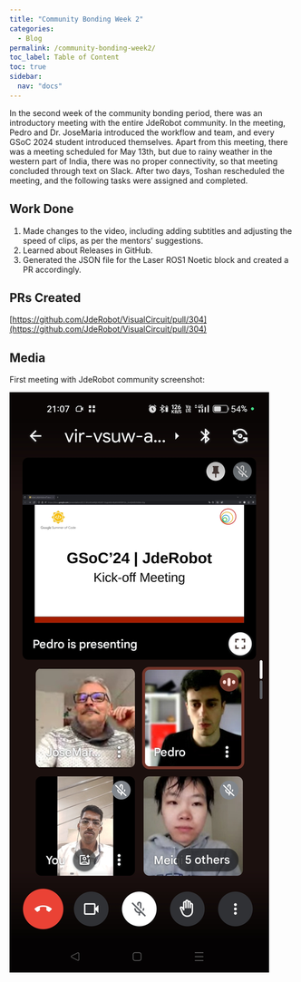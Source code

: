```yaml
---
title: "Community Bonding Week 2"
categories:
  - Blog
permalink: /community-bonding-week2/
toc_label: Table of Content
toc: true
sidebar:
  nav: "docs"
---
```


In the second week of the community bonding period, there was an introductory meeting with the entire JdeRobot community. In the meeting, Pedro and Dr. JoseMaria introduced the workflow and team, and every GSoC 2024 student introduced themselves. Apart from this meeting, there was a meeting scheduled for May 13th, but due to rainy weather in the western part of India, there was no proper connectivity, so that meeting concluded through text on Slack. After two days, Toshan rescheduled the meeting, and the following tasks were assigned and completed.

## Work Done
1. Made changes to the video, including adding subtitles and adjusting the speed of clips, as per the mentors' suggestions.
2. Learned about Releases in GitHub.
3. Generated the JSON file for the Laser ROS1 Noetic block and created a PR accordingly.

## PRs Created
[https://github.com/JdeRobot/VisualCircuit/pull/304](https://github.com/JdeRobot/VisualCircuit/pull/304)

## Media

First meeting with JdeRobot community screenshot: 

<!-- <img src="../assets/images/meettwo.jpg" width=50% height=50%> -->
![Firstmeet](../assets/images/meettwo.jpg)